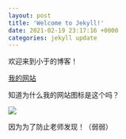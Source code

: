 ```yaml
---
layout: post
title: 'Welcome to Jekyll!'
date: 2021-02-19 23:17:16 +0000
categories: jekyll update
---
```


欢迎来到小于的博客！

[我的网站](https://xiaoyudxz.vercel.app)

知道为什么我的网站图标是这个吗？

![](https://xiaoyudxz.vercel.app/favicon.png)

因为为了防止老师发现！（弱弱）
